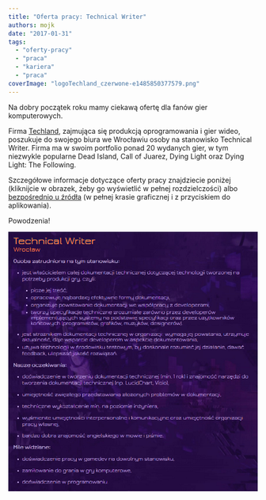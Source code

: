 ```yaml
---
title: "Oferta pracy: Technical Writer"
authors: mojk
date: "2017-01-31"
tags:
  - "oferty-pracy"
  - "praca"
  - "kariera"
  - "praca"
coverImage: "logoTechland_czerwone-e1485850377579.png"
---
```


Na dobry początek roku mamy ciekawą ofertę dla fanów gier komputerowych.

Firma [Techland](http://techland.pl/), zajmująca się produkcją oprogramowania i
gier wideo, poszukuje do swojego biura we Wrocławiu osoby na stanowisko
Technical Writer. Firma ma w swoim portfolio ponad 20 wydanych gier, w tym
niezwykle popularne Dead Island, Call of Juarez, Dying Light oraz Dying Light:
The Following.

Szczegółowe informacje dotyczące oferty pracy znajdziecie poniżej (kliknijcie w
obrazek, żeby go wyświetlić w pełnej rozdzielczości) albo
[bezpośrednio u źródła](http://techlandjobs.com/oferty-pracy/technical-writer)
(w pełnej krasie graficznej i z przyciskiem do aplikowania).

Powodzenia!

[![](images/tech_writer_techland.png)](http://techwriter.pl/wp-content/uploads/2017/01/tech_writer_techland.png)
